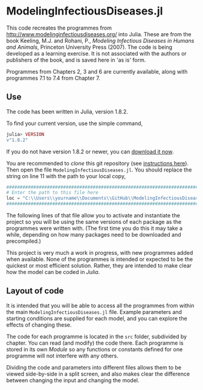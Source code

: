 # ModelingInfectiousDiseases.jl

This code recreates the programmes from http://www.modelinginfectiousdiseases.org/ into Julia. These are from the book Keeling, M.J. and Rohani, P., *Modeling Infectious Diseases in Humans and Animals*, Princeton University Press (2007). The code is being developed as a learning exercise. It is not associated with the authors or publishers of the book, and is saved here in 'as is' form.

Programmes from Chapters 2, 3 and 6 are currently available, along with programmes 7.1 to 7.4 from Chapter 7.

## Use

The code has been written in Julia, version 1.8.2. 

To find your current version, use the simple command, 
``` julia 
julia> VERSION
v"1.8.2"
```
If you do not have version 1.8.2 or newer, you can [download it now](https://julialang.org/downloads/). 

You are recommended to _clone_ this git repository (see [instructions here](https://docs.github.com/en/repositories/creating-and-managing-repositories/cloning-a-repository)). Then open the file `ModelingInfectiousDiseases.jl`. You should replace the string on line 11 with the path to your local copy,

``` julia 
###############################################################################
# Enter the path to this file here 
loc = "C:\\Users\\yourname\\Documents\\GitHub\\ModelingInfectiousDiseases.jl"
###############################################################################
```

The following lines of that file allow you to activate and instantiate the project so you will be using the same versions of each package as the programmes were written with. (The first time you do this it may take a while, depending on how many packages need to be downloaded and precompiled.)

This project is very much a work in progress, with new programmes added when available. None of the programmes is intended or expected to be the quickest or most efficient solution. Rather, they are intended to make clear how the model can be coded in *Julia*.

## Layout of code

It is intended that you will be able to access all the programmes from within the main `ModelingInfectiousDiseases.jl` file. Example parameters and starting conditions are supplied for each model, and you can explore the effects of changing these.

The code for each programme is located in the `src` folder, subdivided by chapter. You can read (and modify) the code there. Each programme is stored in its own _Module_ so any functions or constants defined for one programme will not interfere with any others. 

Dividing the code and parameters into different files allows them to be viewed side-by-side in a split screen, and also makes clear the difference between changing the input and changing the model.
